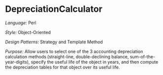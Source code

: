 DepreciationCalculator
======================

<i>Language:</i> Perl
  
<i>Style:</i> Object-Oriented

<i>Design Patterns:</i> Strategy and Template Method

<i>Purpose:</i> Allow users to select one of the 3 accounting depreciation calculation methods (straight-line, double-declining balance, sum-of-the-year-digits), specify the useful life of the object in years, and then compute the depreciation tables for that object over its useful life.
